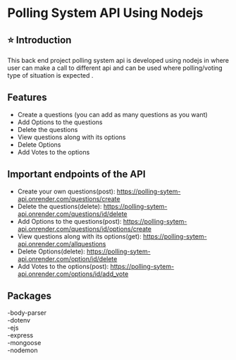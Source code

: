 # Polling System API Using Nodejs

## ⭐ Introduction
This back end project polling system api is developed using nodejs in where user can make a call to different api and 
can be used where polling/voting type of situation is expected .

## Features
- Create a questions (you can add as many questions as you want)
- Add Options to the questions
- Delete the questions
- View questions along with its options
- Delete Options
- Add Votes to the options

## Important endpoints of the API
- Create your own questions(post): https://polling-sytem-api.onrender.com/questions/create
- Delete the questions(delete): https://polling-sytem-api.onrender.com/questions/id/delete
- Add Options to the questions(post): https://polling-sytem-api.onrender.com/questions/id/options/create
- View questions along with its options(get): https://polling-sytem-api.onrender.com/allquestions
- Delete Options(delete):  https://polling-sytem-api.onrender.com/option/id/delete
- Add Votes to the options(post): https://polling-sytem-api.onrender.com/options/id/add_vote


## Packages <br/>                        
-body-parser <br/>
-dotenv<br/>
-ejs<br/>
-express<br/>
-mongoose<br/>
-nodemon<br/>
<br/>
<br/>




